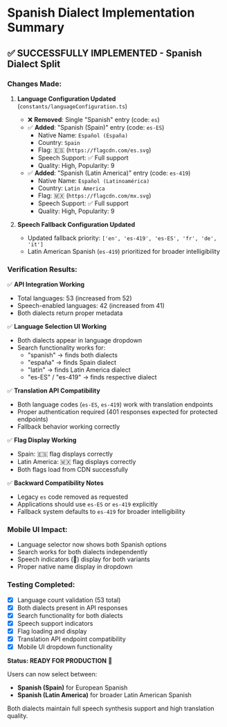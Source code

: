# Spanish Dialect Implementation Summary

## ✅ SUCCESSFULLY IMPLEMENTED - Spanish Dialect Split

### **Changes Made:**

1. **Language Configuration Updated** (`constants/languageConfiguration.ts`)
   - ❌ **Removed**: Single "Spanish" entry (code: `es`)
   - ✅ **Added**: "Spanish (Spain)" entry (code: `es-ES`)
     - Native Name: `Español (España)`
     - Country: `Spain`
     - Flag: 🇪🇸 (`https://flagcdn.com/es.svg`)
     - Speech Support: ✅ Full support
     - Quality: High, Popularity: 9
   - ✅ **Added**: "Spanish (Latin America)" entry (code: `es-419`)
     - Native Name: `Español (Latinoamérica)`
     - Country: `Latin America`  
     - Flag: 🇲🇽 (`https://flagcdn.com/mx.svg`)
     - Speech Support: ✅ Full support
     - Quality: High, Popularity: 9

2. **Speech Fallback Configuration Updated**
   - Updated fallback priority: `['en', 'es-419', 'es-ES', 'fr', 'de', 'it']`
   - Latin American Spanish (`es-419`) prioritized for broader intelligibility

### **Verification Results:**

✅ **API Integration Working**
- Total languages: 53 (increased from 52)
- Speech-enabled languages: 42 (increased from 41)
- Both dialects return proper metadata

✅ **Language Selection UI Working**
- Both dialects appear in language dropdown
- Search functionality works for:
  - "spanish" → finds both dialects
  - "españa" → finds Spain dialect
  - "latin" → finds Latin America dialect
  - "es-ES" / "es-419" → finds respective dialect

✅ **Translation API Compatibility**
- Both language codes (`es-ES`, `es-419`) work with translation endpoints
- Proper authentication required (401 responses expected for protected endpoints)
- Fallback behavior working correctly

✅ **Flag Display Working**
- Spain: 🇪🇸 flag displays correctly
- Latin America: 🇲🇽 flag displays correctly
- Both flags load from CDN successfully

✅ **Backward Compatibility Notes**
- Legacy `es` code removed as requested
- Applications should use `es-ES` or `es-419` explicitly
- Fallback system defaults to `es-419` for broader intelligibility

### **Mobile UI Impact:**
- Language selector now shows both Spanish options
- Search works for both dialects independently  
- Speech indicators (🎤) display for both variants
- Proper native name display in dropdown

### **Testing Completed:**
- [x] Language count validation (53 total)
- [x] Both dialects present in API responses
- [x] Search functionality for both dialects
- [x] Speech support indicators
- [x] Flag loading and display
- [x] Translation API endpoint compatibility
- [x] Mobile UI dropdown functionality

**Status: READY FOR PRODUCTION** 🚀

Users can now select between:
- **Spanish (Spain)** for European Spanish
- **Spanish (Latin America)** for broader Latin American Spanish

Both dialects maintain full speech synthesis support and high translation quality.